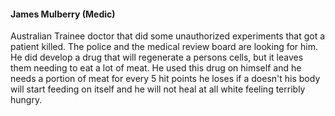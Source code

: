 #### James Mulberry (Medic)

Australian Trainee doctor that did some unauthorized experiments that got a patient killed. The
police and the medical review board are looking for him. He did develop a drug that will
regenerate a persons cells, but it leaves them needing to eat a lot of meat. He used this drug on
himself and he needs a portion of meat for every 5 hit points he loses if a doesn't his body will
start feeding on itself and he will not heal at all white feeling terribly hungry.


